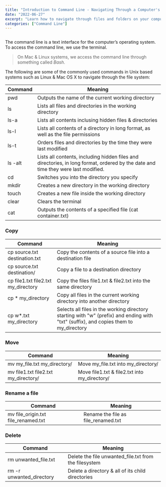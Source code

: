 ```yaml
---
title: "Introduction to Command Line - Navigating Through a Computer's File System"
date: "2022-06-27"
excerpt: "Learn how to navigate through files and folders on your computer."
categories: ["Command Line"]
---
```


```toc

```

The command line is a text interface for the computer’s operating system. To access the command line, we use the terminal.

> On Mac & Linux systems, we access the command line through something called _Bash_.

The following are some of the commonly used commands in Unix based systems such as Linux & Mac OS X to navigate through the file system:

| Command | Meaning                                                                                                                           |
| ------- | --------------------------------------------------------------------------------------------------------------------------------- |
| pwd     | Outputs the name of the current working directory                                                                                 |
| ls      | Lists all files and directories in the working directory                                                                          |
| ls-a    | Lists all contents inclusing hidden files & directories                                                                           |
| ls-l    | Lists all contents of a directory in long format, as well as the file permissions                                                 |
| ls-t    | Orders files and directories by the time they were last modified                                                                  |
| ls -alt | Lists all contents, including hidden files and directories, in long format, ordered by the date and time they were last modified. |
| cd      | Switches you into the directory you specify                                                                                       |
| mkdir   | Creates a new directory in the working directory                                                                                  |
| touch   | Creates a new file inside the working directory                                                                                   |
| clear   | Clears the terminal                                                                                                               |
| cat     | Outputs the contents of a specified file (cat container.txt)                                                                      |

### Copy

| Command                             | Meaning                                                                                                                               |
| ----------------------------------- | ------------------------------------------------------------------------------------------------------------------------------------- |
| cp source.txt destination.txt       | Copy the contents of a source file into a destination file                                                                            |
| cp source.txt destination/          | Copy a file to a destination directory                                                                                                |
| cp file1.txt file2.txt my_directory | Copy the files file1.txt & file2.txt into the same directory                                                                          |
| cp \* my_directory                  | Copy all files in the current working directory into another directory                                                                |
| cp w\*.txt my_directory             | Selects all files in the working directory starting with "w" (prefix) and ending with "txt" (suffix), and copies them to my_directory |

### Move

| Command                              | Meaning                                       |
| ------------------------------------ | --------------------------------------------- |
| mv my_file.txt my_directory/         | Move my_file.txt into my_directory/           |
| mv file1.txt file2.txt my_directory/ | Move file1.txt & file2.txt into my_directory/ |

### Rename a file

| Command                             | Meaning                             |
| ----------------------------------- | ----------------------------------- |
| mv file_origin.txt file_renamed.txt | Rename the file as file_renamed.txt |

### Delete

| Command                  | Meaning                                               |
| ------------------------ | ----------------------------------------------------- |
| rm unwanted_file.txt     | Delete the file unwanted_file.txt from the filesystem |
| rm -r unwanted_directory | Delete a directory & all of its child directories     |
